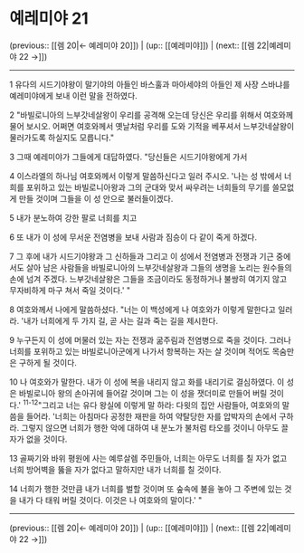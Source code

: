 # 예레미야 21

(previous:: [[렘 20|← 예레미야 20]]) | (up:: [[예레미야]]) | (next:: [[렘 22|예레미야 22 →]])

***




1 
유다의 시드기야왕이 말기야의 아들인 바스훌과 마아세야의 아들인 제 사장 스바냐를 예레미야에게 보내 이런 말을 전하였다. 



2 
"바빌로니아의 느부갓네살왕이 우리를 공격해 오는데 당신은 우리를 위해서 여호와께 물어 보시오. 어쩌면 여호와께서 옛날처럼 우리를 도와 기적을 베푸셔서 느부갓네살왕이 물러가도록 하실지도 모릅니다." 



3 
그때 예레미야가 그들에게 대답하였다. "당신들은 시드기야왕에게 가서 



4 
이스라엘의 하나님 여호와께서 이렇게 말씀하신다고 일러 주시오. '나는 성 밖에서 너희를 포위하고 있는 바빌로니아왕과 그의 군대와 맞서 싸우려는 너희들의 무기를 쓸모없게 만들 것이며 그들을 이 성 안으로 불러들이겠다. 



5 
내가 분노하여 강한 팔로 너희를 치고 



6 
또 내가 이 성에 무서운 전염병을 보내 사람과 짐승이 다 같이 죽게 하겠다. 



7 
그 후에 내가 시드기야왕과 그 신하들과 그리고 이 성에서 전염병과 전쟁과 기근 중에서도 살아 남은 사람들을 바빌로니아의 느부갓네살왕과 그들의 생명을 노리는 원수들의 손에 넘겨 주겠다. 느부갓네살왕은 그들을 조금이라도 동정하거나 불쌍히 여기지 않고 무자비하게 마구 쳐서 죽일 것이다.' " 



8 
여호와께서 나에게 말씀하셨다. "너는 이 백성에게 나 여호와가 이렇게 말한다고 일러라. '내가 너희에게 두 가지 길, 곧 사는 길과 죽는 길을 제시한다. 



9 
누구든지 이 성에 머물러 있는 자는 전쟁과 굶주림과 전염병으로 죽을 것이다. 그러나 너희를 포위하고 있는 바빌로니아군에게 나가서 항복하는 자는 살 것이며 적어도 목숨만은 구하게 될 것이다. 



10 
나 여호와가 말한다. 내가 이 성에 복을 내리지 않고 화를 내리기로 결심하였다. 이 성은 바빌로니아 왕의 손아귀에 들어갈 것이며 그는 이 성을 잿더미로 만들어 버릴 것이다.' <sup class="versenum">11-12</sup>"그리고 너는 유다 왕실에 이렇게 말 하라: 다윗의 집안 사람들아, 여호와의 말씀을 들어라. '너희는 아침마다 공정한 재판을 하여 약탈당한 자를 압박자의 손에서 구하라. 그렇지 않으면 너희가 행한 악에 대하여 내 분노가 불처럼 타오를 것이니 아무도 끌 자가 없을 것이다. 



13 
골짜기와 바위 평원에 사는 예루살렘 주민들아, 너희는 아무도 너희를 칠 자가 없고 너희 방어벽을 뚫을 자가 없다고 말하지만 내가 너희를 칠 것이다. 



14 
너희가 행한 것만큼 내가 너희를 벌할 것이며 또 숲속에 불을 놓아 그 주변에 있는 것을 내가 다 태워 버릴 것이다. 이것은 나 여호와의 말이다.' "

***

(previous:: [[렘 20|← 예레미야 20]]) | (up:: [[예레미야]]) | (next:: [[렘 22|예레미야 22 →]])

